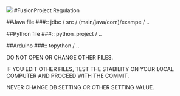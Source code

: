 <img src="https://capsule-render.vercel.app/api?type=waving&color=auto&height=200&section=header&text=FusionProject&fontSize=90" />
#FusionProject Regulation

##Java file 
###:: jdbc / src /  (main/java/com)/exampe / ..

##Python file
###:: python_project / ..

##Arduino
###::  topython / ..

DO NOT OPEN OR CHANGE OTHER FILES.

IF YOU EDIT OTHER FILES, TEST THE STABILITY ON YOUR LOCAL COMPUTER AND PROCEED WITH THE COMMIT.

NEVER CHANGE DB SETTING OR OTHER SETTING VALUE.
